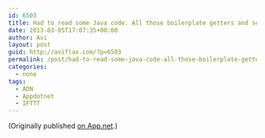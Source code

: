 ```yaml
---
id: 6503
title: Had to read some Java code. All those boilerplate getters and setters are just atrocious!
date: 2013-03-05T17:07:35+00:00
author: Avi
layout: post
guid: http://aviflax.com/?p=6503
permalink: /post/had-to-read-some-java-code-all-those-boilerplate-getters-and-setters-are-just-atrocious/
categories:
  - none
tags:
  - ADN
  - Appdotnet
  - IFTTT
---
```

(Originally published [on App.net](http://alpha.app.net/aviflax/post/3540582).)